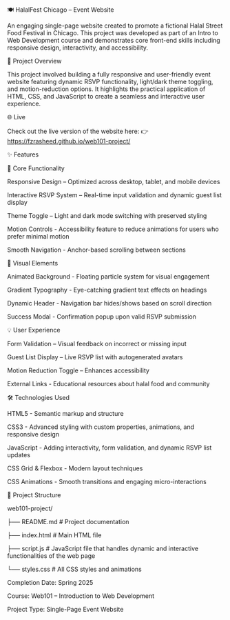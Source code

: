 
🍽️ HalalFest Chicago – Event Website

An engaging single-page website created to promote a fictional Halal Street Food Festival in Chicago. This project was developed as part of an Intro to Web Development course and demonstrates core front-end skills including responsive design, interactivity, and accessibility.

🎯 Project Overview

This project involved building a fully responsive and user-friendly event website featuring dynamic RSVP functionality, light/dark theme toggling, and motion-reduction options. It highlights the practical application of HTML, CSS, and JavaScript to create a seamless and interactive user experience.

🌐 Live 

Check out the live version of the website here:
👉 https://fzrasheed.github.io/web101-project/


✨ Features

🧩 Core Functionality

Responsive Design – Optimized across desktop, tablet, and mobile devices

Interactive RSVP System – Real-time input validation and dynamic guest list display

Theme Toggle – Light and dark mode switching with preserved styling

Motion Controls - Accessibility feature to reduce animations for users who prefer minimal motion

Smooth Navigation - Anchor-based scrolling between sections

🎨 Visual Elements

Animated Background - Floating particle system for visual engagement

Gradient Typography - Eye-catching gradient text effects on headings

Dynamic Header - Navigation bar hides/shows based on scroll direction

Success Modal - Confirmation popup upon valid RSVP submission

💡 User Experience

Form Validation – Visual feedback on incorrect or missing input

Guest List Display – Live RSVP list with autogenerated avatars

Motion Reduction Toggle – Enhances accessibility

External Links - Educational resources about halal food and community

🛠️ Technologies Used

HTML5 - Semantic markup and structure

CSS3 - Advanced styling with custom properties, animations, and responsive design

JavaScript - Adding interactivity, form validation, and dynamic RSVP list updates

CSS Grid & Flexbox - Modern layout techniques

CSS Animations - Smooth transitions and engaging micro-interactions

📁 Project Structure

web101-project/

├── README.md           # Project documentation

├── index.html          # Main HTML file

├── script.js           # JavaScript file that handles dynamic and interactive functionalities of the web page

└── styles.css          # All CSS styles and animations


Completion Date: Spring 2025

Course: Web101 – Introduction to Web Development

Project Type: Single-Page Event Website
